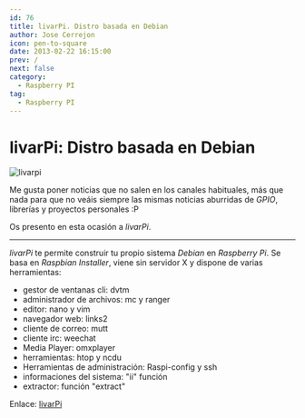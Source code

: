 ```yaml
---
id: 76
title: livarPi. Distro basada en Debian
author: Jose Cerrejon
icon: pen-to-square
date: 2013-02-22 16:15:00
prev: /
next: false
category:
  - Raspberry PI
tag:
  - Raspberry PI
---
```


# livarPi: Distro basada en Debian

![livarpi](/images/livarPilogo.jpg)

Me gusta poner noticias que no salen en los canales habituales, más que nada para que no veáis siempre las mismas noticias aburridas de *GPIO*, librerías y proyectos personales :P

Os presento en esta ocasión a *livarPi*.

- - -
*livarPi* te permite construir tu propio sistema *Debian* en *Raspberry Pi*. Se basa en *Raspbian Installer*, viene sin servidor X y dispone de varias herramientas:

* gestor de ventanas cli: dvtm
* administrador de archivos: mc y ranger
* editor: nano y vim
* navegador web: links2
* cliente de correo: mutt
* cliente irc: weechat
* Media Player: omxplayer
* herramientas: htop y ncdu
* Herramientas de administración: Raspi-config y ssh
* informaciones del sistema: "ii" función
* extractor: función "extract"

Enlace: [livarPi](http://arpinux.org/livarp/livarPi.html)